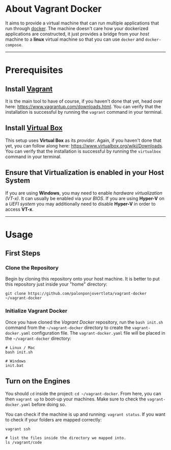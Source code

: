 # About Vagrant Docker

It aims to provide a virtual machine that can run multiple applications that run through [docker](https://docker.com/). The machine doesn't care how your dockerized applications are constructed, it just provides a bridge from your _host_ machine to a **linux** virtual machine so that you can use `docker` and `docker-compose`.

---

# Prerequisites

## Install [Vagrant](https://www.vagrantup.com)

It is the main tool to have of course, if you haven't done that yet, head over here: https://www.vagrantup.com/downloads.html. You can verify that the installation is successful by running the `vagrant` command in your terminal.

## Install [Virtual Box](https://www.virtualbox.org/)

This setup uses **Virtual Box** as its _provider_. Again, if you haven't done that yet, you can follow along here: https://www.virtualbox.org/wiki/Downloads. You can verify that the installation is successful by running the `virtualbox` command in your terminal.

## Ensure that Virtualization is enabled in your Host System

If you are using **Windows**, you may need to enable _hardware virtualization (VT-x)_. It can usually be enabled via your _BIOS_. If you are using **Hyper-V** on a _UEFI system_ you may additionally need to disable **Hyper-V** in order to access **VT-x**.

---

# Usage

## First Steps

### Clone the Repository
Begin by cloning this repository onto your host machine. It is better to put this
repository just inside your "home" directory:

`git clone https://github.com/palonponjovertlota/vagrant-docker ~/vagrant-docker`

### Initialize Vagrant Docker
Once you have cloned the _Vagrant Docker_ repository, run the `bash init.sh` command from the `~/vagrant-docker` directory to create the `vagrant-docker.yaml` configuration file. The `vagrant-docker.yaml` file will be placed in the `~/vagrant-docker` directory:

```
# Linux / Mac
bash init.sh

# Windows
init.bat
```

## Turn on the Engines
You should `cd` inside the project: `cd ~/vagrant-docker`. From here, you can then `vagrant up` to boot-up your machines. Make sure to check the `vagrant-docker.yaml` before doing so.

You can check if the machine is up and running: `vagrant status`. If you want to check if your folders are mapped correctly:

```
vagrant ssh

# list the files inside the directory we mapped into.
ls /vagrant/code
```
